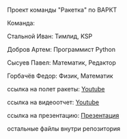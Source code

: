Проект команды "Ракетка" по ВАРКТ


Команда:

Стальной Иван: Тимлид, KSP

Добров Артем: Программист Python

Сысуев Павел: Математик, Редактор

Горбачёв Федор: Физик, Математик

ссылка на полет ракеты: [Youtube](https://youtu.be/M0GX6rx1a5c)

ссылка на видеоотчет: [Youtube](https://youtu.be/dBh-wY4A_YQ)

ссылка на презентацию: [Презентация](https://github.com/Coffe0954/BAPKT-PAKETKA/blob/main/%D0%92%D0%90%D0%A0%D0%9A%D0%A2%20-%20%D0%BF%D1%80%D0%B5%D0%B7%D0%B5%D0%BD%D1%82%D0%B0%D1%86%D0%B8%D1%8F%20PDF.pdf)


остальные файлы внутри репозитория
